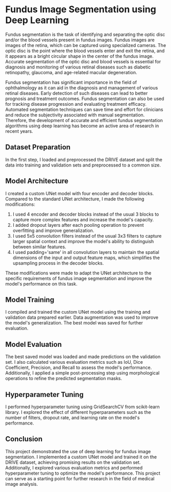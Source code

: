 # Fundus Image Segmentation using Deep Learning

Fundus segmentation is the task of identifying and separating the optic disc and/or the blood vessels present in fundus images. Fundus images are images of the retina, which can be captured using specialized cameras. The optic disc is the point where the blood vessels enter and exit the retina, and it appears as a bright circular shape in the center of the fundus image. Accurate segmentation of the optic disc and blood vessels is essential for diagnosis and monitoring of various retinal diseases such as diabetic retinopathy, glaucoma, and age-related macular degeneration.

Fundus segmentation has significant importance in the field of ophthalmology as it can aid in the diagnosis and management of various retinal diseases. Early detection of such diseases can lead to better prognosis and treatment outcomes. Fundus segmentation can also be used for tracking disease progression and evaluating treatment efficacy. Automated segmentation techniques can save time and effort for clinicians and reduce the subjectivity associated with manual segmentation. Therefore, the development of accurate and efficient fundus segmentation algorithms using deep learning has become an active area of research in recent years.

## Dataset Preparation

In the first step, I loaded and preprocessed the DRIVE dataset and split the data into training and validation sets and preprocessed to a common size.

## Model Architecture

I created a custom UNet model with four encoder and decoder blocks. Compared to the standard UNet architecture, I made the following modifications:

1. I used 4 encoder and decoder blocks instead of the usual 3 blocks to capture more complex features and increase the model's capacity.
2. I added dropout layers after each pooling operation to prevent overfitting and improve generalization.
3. I used 5x5 convolution filters instead of the usual 3x3 filters to capture larger spatial context and improve the model's ability to distinguish between similar features.
4. I used padding='same' in all convolution layers to maintain the spatial dimensions of the input and output feature maps, which simplifies the upsampling process in the decoder blocks.

These modifications were made to adapt the UNet architecture to the specific requirements of fundus image segmentation and improve the model's performance on this task.


## Model Training

I compiled and trained the custom UNet model using the training and validation data prepared earlier. Data augmentation was used to improve the model's generalization. The best model was saved for further evaluation.

## Model Evaluation

The best saved model was loaded and made predictions on the validation set. I also calculated various evaluation metrics such as IoU, Dice Coefficient, Precision, and Recall to assess the model's performance. Additionally, I applied a simple post-processing step using morphological operations to refine the predicted segmentation masks.

## Hyperparameter Tuning
I performed hyperparameter tuning using GridSearchCV from scikit-learn library. I explored the effect of different hyperparameters such as the number of filters, dropout rate, and learning rate on the model's performance.

## Conclusion

This project demonstrated the use of deep learning for fundus image segmentation. I implemented a custom UNet model and trained it on the DRIVE dataset, achieving promising results on the validation set. Additionally, I explored various evaluation metrics and performed hyperparameter tuning to optimize the model's performance. This project can serve as a starting point for further research in the field of medical image analysis.

